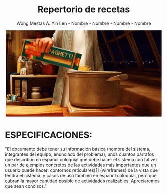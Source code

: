 <div align="center">

# **Repertorio de recetas**
  
Wong Mestas A. Yin Len - Nombre - Nombre  - Nombre  - Nombre 


</div>

<div align="center">
  
![Ratatouille](GIF/a6ebc357ef9823560fdd0500f2ebff1b.gif)</div>

<div>
  
# ESPECIFICACIONES:

"El documento debe tener su información básica (nombre del sistema, integrantes del equipo, enunciado del problema), unos cuantos párrafos que describan en español coloquial qué debe hacer el sistema con tal vez un par de ejemplos concretos de las actividades más importantes que un usuario puede hacer; contornos reticulares[1]  (wireframes) de la vista que tendrá el sistema; y casos de uso también en español coloquial, pero que cubran la mayor cantidad posible de actividades realizables. Apreciaremos que sean concisos."

</div>


  

